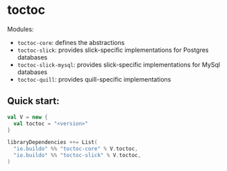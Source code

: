 # toctoc

Modules:

- `toctoc-core`: defines the abstractions
- `toctoc-slick`: provides slick-specific implementations for Postgres databases
- `toctoc-slick-mysql`: provides slick-specific implementations for MySql
  databases
- `toctoc-quill`: provides quill-specific implementations

## Quick start:

```scala
val V = new {
  val toctoc = "<version>"
}

libraryDependencies ++= List(
  "io.buildo" %% "toctoc-core" % V.toctoc,
  "io.buildo" %% "toctoc-slick" % V.toctoc,
)
```
